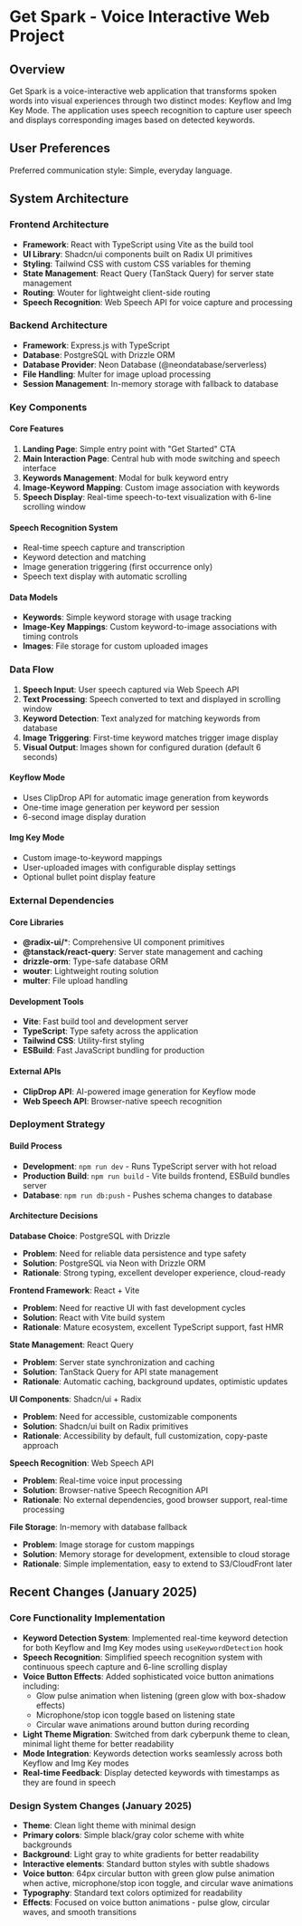 # Get Spark - Voice Interactive Web Project

## Overview

Get Spark is a voice-interactive web application that transforms spoken words into visual experiences through two distinct modes: Keyflow and Img Key Mode. The application uses speech recognition to capture user speech and displays corresponding images based on detected keywords.

## User Preferences

Preferred communication style: Simple, everyday language.

## System Architecture

### Frontend Architecture
- **Framework**: React with TypeScript using Vite as the build tool
- **UI Library**: Shadcn/ui components built on Radix UI primitives
- **Styling**: Tailwind CSS with custom CSS variables for theming
- **State Management**: React Query (TanStack Query) for server state management
- **Routing**: Wouter for lightweight client-side routing
- **Speech Recognition**: Web Speech API for voice capture and processing

### Backend Architecture
- **Framework**: Express.js with TypeScript
- **Database**: PostgreSQL with Drizzle ORM
- **Database Provider**: Neon Database (@neondatabase/serverless)
- **File Handling**: Multer for image upload processing
- **Session Management**: In-memory storage with fallback to database

### Key Components

#### Core Features
1. **Landing Page**: Simple entry point with "Get Started" CTA
2. **Main Interaction Page**: Central hub with mode switching and speech interface
3. **Keywords Management**: Modal for bulk keyword entry
4. **Image-Keyword Mapping**: Custom image association with keywords
5. **Speech Display**: Real-time speech-to-text visualization with 6-line scrolling window

#### Speech Recognition System
- Real-time speech capture and transcription
- Keyword detection and matching
- Image generation triggering (first occurrence only)
- Speech text display with automatic scrolling

#### Data Models
- **Keywords**: Simple keyword storage with usage tracking
- **Image-Key Mappings**: Custom keyword-to-image associations with timing controls
- **Images**: File storage for custom uploaded images

### Data Flow

1. **Speech Input**: User speech captured via Web Speech API
2. **Text Processing**: Speech converted to text and displayed in scrolling window
3. **Keyword Detection**: Text analyzed for matching keywords from database
4. **Image Triggering**: First-time keyword matches trigger image display
5. **Visual Output**: Images shown for configured duration (default 6 seconds)

#### Keyflow Mode
- Uses ClipDrop API for automatic image generation from keywords
- One-time image generation per keyword per session
- 6-second image display duration

#### Img Key Mode
- Custom image-to-keyword mappings
- User-uploaded images with configurable display settings
- Optional bullet point display feature

### External Dependencies

#### Core Libraries
- **@radix-ui/***: Comprehensive UI component primitives
- **@tanstack/react-query**: Server state management and caching
- **drizzle-orm**: Type-safe database ORM
- **wouter**: Lightweight routing solution
- **multer**: File upload handling

#### Development Tools
- **Vite**: Fast build tool and development server
- **TypeScript**: Type safety across the application
- **Tailwind CSS**: Utility-first styling
- **ESBuild**: Fast JavaScript bundling for production

#### External APIs
- **ClipDrop API**: AI-powered image generation for Keyflow mode
- **Web Speech API**: Browser-native speech recognition

### Deployment Strategy

#### Build Process
- **Development**: `npm run dev` - Runs TypeScript server with hot reload
- **Production Build**: `npm run build` - Vite builds frontend, ESBuild bundles server
- **Database**: `npm run db:push` - Pushes schema changes to database

#### Architecture Decisions

**Database Choice**: PostgreSQL with Drizzle
- **Problem**: Need for reliable data persistence and type safety
- **Solution**: PostgreSQL via Neon with Drizzle ORM
- **Rationale**: Strong typing, excellent developer experience, cloud-ready

**Frontend Framework**: React + Vite
- **Problem**: Need for reactive UI with fast development cycles
- **Solution**: React with Vite build system
- **Rationale**: Mature ecosystem, excellent TypeScript support, fast HMR

**State Management**: React Query
- **Problem**: Server state synchronization and caching
- **Solution**: TanStack Query for API state management
- **Rationale**: Automatic caching, background updates, optimistic updates

**UI Components**: Shadcn/ui + Radix
- **Problem**: Need for accessible, customizable components
- **Solution**: Shadcn/ui built on Radix primitives
- **Rationale**: Accessibility by default, full customization, copy-paste approach

**Speech Recognition**: Web Speech API
- **Problem**: Real-time voice input processing
- **Solution**: Browser-native Speech Recognition API
- **Rationale**: No external dependencies, good browser support, real-time processing

**File Storage**: In-memory with database fallback
- **Problem**: Image storage for custom mappings
- **Solution**: Memory storage for development, extensible to cloud storage
- **Rationale**: Simple implementation, easy to extend to S3/CloudFront later

## Recent Changes (January 2025)

### Core Functionality Implementation
- **Keyword Detection System**: Implemented real-time keyword detection for both Keyflow and Img Key modes using `useKeywordDetection` hook
- **Speech Recognition**: Simplified speech recognition system with continuous speech capture and 6-line scrolling display
- **Voice Button Effects**: Added sophisticated voice button animations including:
  - Glow pulse animation when listening (green glow with box-shadow effects)
  - Microphone/stop icon toggle based on listening state
  - Circular wave animations around button during recording
- **Light Theme Migration**: Switched from dark cyberpunk theme to clean, minimal light theme for better readability
- **Mode Integration**: Keywords detection works seamlessly across both Keyflow and Img Key modes
- **Real-time Feedback**: Display detected keywords with timestamps as they are found in speech

### Design System Changes (January 2025)
- **Theme**: Clean light theme with minimal design
- **Primary colors**: Simple black/gray color scheme with white backgrounds
- **Background**: Light gray to white gradients for better readability
- **Interactive elements**: Standard button styles with subtle shadows
- **Voice button**: 64px circular button with green glow pulse animation when active, microphone/stop icon toggle, and circular wave animations
- **Typography**: Standard text colors optimized for readability
- **Effects**: Focused on voice button animations - pulse glow, circular waves, and smooth transitions